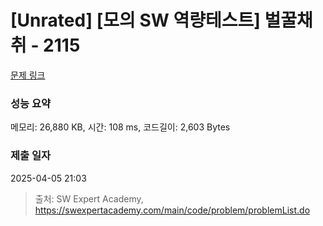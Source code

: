 # [Unrated] [모의 SW 역량테스트] 벌꿀채취 - 2115 

[문제 링크](https://swexpertacademy.com/main/code/problem/problemDetail.do?contestProbId=AV5V4A46AdIDFAWu) 

### 성능 요약

메모리: 26,880 KB, 시간: 108 ms, 코드길이: 2,603 Bytes

### 제출 일자

2025-04-05 21:03



> 출처: SW Expert Academy, https://swexpertacademy.com/main/code/problem/problemList.do
